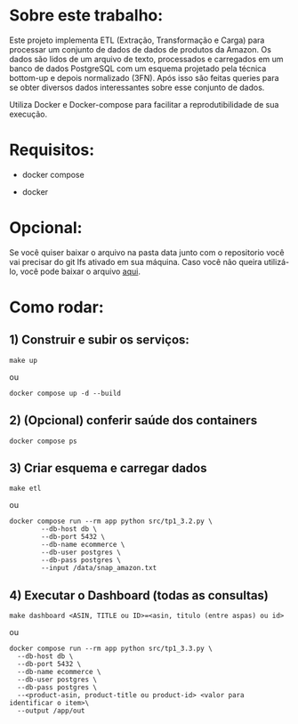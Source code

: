 # Sobre este trabalho:
Este projeto implementa ETL (Extração, Transformação e Carga) para processar um conjunto de dados de dados de produtos da Amazon. Os dados são lidos de um arquivo de texto, processados e carregados em um banco de dados PostgreSQL com um esquema projetado pela técnica bottom-up e depois normalizado (3FN). Após isso são feitas queries para se obter diversos dados interessantes sobre esse conjunto de dados.

Utiliza Docker e Docker-compose para facilitar a reprodutibilidade de sua execução.

# Requisitos:

- docker compose

- docker

# Opcional:
Se você quiser baixar o arquivo na pasta data junto com o repositorio você vai precisar do git lfs ativado em sua máquina. Caso você não queira utilizá-lo, você pode baixar o arquivo [aqui](https://snap.stanford.edu/data/bigdata/amazon/amazon-meta.txt.gz).

# Como rodar:

## 1) Construir e subir os serviços:

```
make up
```

ou

```
docker compose up -d --build
```

## 2) (Opcional) conferir saúde dos containers

```
docker compose ps
```

## 3) Criar esquema e carregar dados

```
make etl
```

ou 

```
docker compose run --rm app python src/tp1_3.2.py \
		--db-host db \
		--db-port 5432 \
		--db-name ecommerce \
		--db-user postgres \
		--db-pass postgres \
		--input /data/snap_amazon.txt
```


## 4) Executar o Dashboard (todas as consultas)

```
make dashboard <ASIN, TITLE ou ID>=<asin, titulo (entre aspas) ou id>
```

ou 

```
docker compose run --rm app python src/tp1_3.3.py \
  --db-host db \
  --db-port 5432 \
  --db-name ecommerce \
  --db-user postgres \
  --db-pass postgres \
  --<product-asin, product-title ou product-id> <valor para identificar o item>\
  --output /app/out
``` 